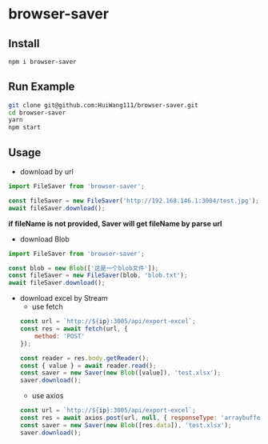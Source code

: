 # browser-saver

## Install
```bash
npm i browser-saver
```

## Run Example
```bash
git clone git@github.com:HuiWang111/browser-saver.git
cd browser-saver
yarn
npm start
```

## Usage
- download by url
```js
import FileSaver from 'browser-saver';

const fileSaver = new FileSaver('http://192.168.146.1:3004/test.jpg');
await fileSaver.download();
```
**if fileName is not provided, Saver will get fileName by parse url**

- download Blob
```js
import FileSaver from 'browser-saver';

const blob = new Blob(['这是一个blob文件']);
const fileSaver = new FileSaver(blob, 'blob.txt');
await fileSaver.download();
```

- download excel by Stream
    - use fetch
    ```js
    const url = `http://${ip}:3005/api/export-excel`;
    const res = await fetch(url, {
        method: 'POST'
    });
    
    const reader = res.body.getReader();
    const { value } = await reader.read();
    const saver = new Saver(new Blob([value]), 'test.xlsx');
    saver.download();
    ```
    - use axios
    ```js
    const url = `http://${ip}:3005/api/export-excel`;
    const res = await axios.post(url, null, { responseType: 'arraybuffer' });
    const saver = new Saver(new Blob([res.data]), 'test.xlsx');
    saver.download();
    ```